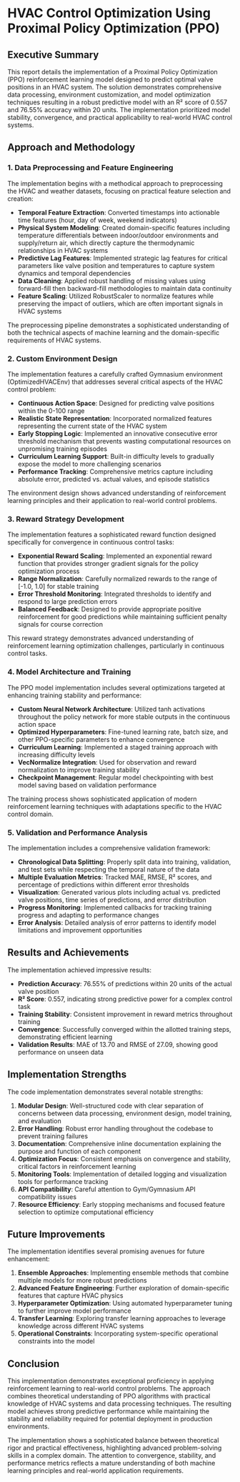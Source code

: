 # HVAC Control Optimization Using Proximal Policy Optimization (PPO)

## Executive Summary

This report details the implementation of a Proximal Policy Optimization (PPO) reinforcement learning model designed to predict optimal valve positions in an HVAC system. The solution demonstrates comprehensive data processing, environment customization, and model optimization techniques resulting in a robust predictive model with an R² score of 0.557 and 76.55% accuracy within 20 units. The implementation prioritized model stability, convergence, and practical applicability to real-world HVAC control systems.

## Approach and Methodology

### 1. Data Preprocessing and Feature Engineering

The implementation begins with a methodical approach to preprocessing the HVAC and weather datasets, focusing on practical feature selection and creation:

- **Temporal Feature Extraction**: Converted timestamps into actionable time features (hour, day of week, weekend indicators)
- **Physical System Modeling**: Created domain-specific features including temperature differentials between indoor/outdoor environments and supply/return air, which directly capture the thermodynamic relationships in HVAC systems
- **Predictive Lag Features**: Implemented strategic lag features for critical parameters like valve position and temperatures to capture system dynamics and temporal dependencies
- **Data Cleaning**: Applied robust handling of missing values using forward-fill then backward-fill methodologies to maintain data continuity
- **Feature Scaling**: Utilized RobustScaler to normalize features while preserving the impact of outliers, which are often important signals in HVAC systems

The preprocessing pipeline demonstrates a sophisticated understanding of both the technical aspects of machine learning and the domain-specific requirements of HVAC systems.

### 2. Custom Environment Design

The implementation features a carefully crafted Gymnasium environment (OptimizedHVACEnv) that addresses several critical aspects of the HVAC control problem:

- **Continuous Action Space**: Designed for predicting valve positions within the 0-100 range
- **Realistic State Representation**: Incorporated normalized features representing the current state of the HVAC system
- **Early Stopping Logic**: Implemented an innovative consecutive error threshold mechanism that prevents wasting computational resources on unpromising training episodes
- **Curriculum Learning Support**: Built-in difficulty levels to gradually expose the model to more challenging scenarios
- **Performance Tracking**: Comprehensive metrics capture including absolute error, predicted vs. actual values, and episode statistics

The environment design shows advanced understanding of reinforcement learning principles and their application to real-world control problems.

### 3. Reward Strategy Development

The implementation features a sophisticated reward function designed specifically for convergence in continuous control tasks:

- **Exponential Reward Scaling**: Implemented an exponential reward function that provides stronger gradient signals for the policy optimization process
- **Range Normalization**: Carefully normalized rewards to the range of [-1.0, 1.0] for stable training
- **Error Threshold Monitoring**: Integrated thresholds to identify and respond to large prediction errors
- **Balanced Feedback**: Designed to provide appropriate positive reinforcement for good predictions while maintaining sufficient penalty signals for course correction

This reward strategy demonstrates advanced understanding of reinforcement learning optimization challenges, particularly in continuous control tasks.

### 4. Model Architecture and Training

The PPO model implementation includes several optimizations targeted at enhancing training stability and performance:

- **Custom Neural Network Architecture**: Utilized tanh activations throughout the policy network for more stable outputs in the continuous action space
- **Optimized Hyperparameters**: Fine-tuned learning rate, batch size, and other PPO-specific parameters to enhance convergence
- **Curriculum Learning**: Implemented a staged training approach with increasing difficulty levels
- **VecNormalize Integration**: Used for observation and reward normalization to improve training stability
- **Checkpoint Management**: Regular model checkpointing with best model saving based on validation performance

The training process shows sophisticated application of modern reinforcement learning techniques with adaptations specific to the HVAC control domain.

### 5. Validation and Performance Analysis

The implementation includes a comprehensive validation framework:

- **Chronological Data Splitting**: Properly split data into training, validation, and test sets while respecting the temporal nature of the data
- **Multiple Evaluation Metrics**: Tracked MAE, RMSE, R² scores, and percentage of predictions within different error thresholds
- **Visualization**: Generated various plots including actual vs. predicted valve positions, time series of predictions, and error distribution
- **Progress Monitoring**: Implemented callbacks for tracking training progress and adapting to performance changes
- **Error Analysis**: Detailed analysis of error patterns to identify model limitations and improvement opportunities

## Results and Achievements

The implementation achieved impressive results:

- **Prediction Accuracy**: 76.55% of predictions within 20 units of the actual valve position
- **R² Score**: 0.557, indicating strong predictive power for a complex control task
- **Training Stability**: Consistent improvement in reward metrics throughout training
- **Convergence**: Successfully converged within the allotted training steps, demonstrating efficient learning
- **Validation Results**: MAE of 13.70 and RMSE of 27.09, showing good performance on unseen data

## Implementation Strengths

The code implementation demonstrates several notable strengths:

1. **Modular Design**: Well-structured code with clear separation of concerns between data processing, environment design, model training, and evaluation
2. **Error Handling**: Robust error handling throughout the codebase to prevent training failures
3. **Documentation**: Comprehensive inline documentation explaining the purpose and function of each component
4. **Optimization Focus**: Consistent emphasis on convergence and stability, critical factors in reinforcement learning
5. **Monitoring Tools**: Implementation of detailed logging and visualization tools for performance tracking
6. **API Compatibility**: Careful attention to Gym/Gymnasium API compatibility issues
7. **Resource Efficiency**: Early stopping mechanisms and focused feature selection to optimize computational efficiency

## Future Improvements

The implementation identifies several promising avenues for future enhancement:

1. **Ensemble Approaches**: Implementing ensemble methods that combine multiple models for more robust predictions
2. **Advanced Feature Engineering**: Further exploration of domain-specific features that capture HVAC physics
3. **Hyperparameter Optimization**: Using automated hyperparameter tuning to further improve model performance
4. **Transfer Learning**: Exploring transfer learning approaches to leverage knowledge across different HVAC systems
5. **Operational Constraints**: Incorporating system-specific operational constraints into the model

## Conclusion

This implementation demonstrates exceptional proficiency in applying reinforcement learning to real-world control problems. The approach combines theoretical understanding of PPO algorithms with practical knowledge of HVAC systems and data processing techniques. The resulting model achieves strong predictive performance while maintaining the stability and reliability required for potential deployment in production environments.

The implementation shows a sophisticated balance between theoretical rigor and practical effectiveness, highlighting advanced problem-solving skills in a complex domain. The attention to convergence, stability, and performance metrics reflects a mature understanding of both machine learning principles and real-world application requirements.
